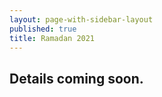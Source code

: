 ```yaml
---
layout: page-with-sidebar-layout
published: true
title: Ramadan 2021
---
```

## Details coming soon.
